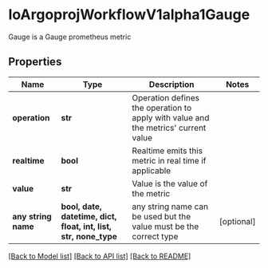 # IoArgoprojWorkflowV1alpha1Gauge

Gauge is a Gauge prometheus metric

## Properties
Name | Type | Description | Notes
------------ | ------------- | ------------- | -------------
**operation** | **str** | Operation defines the operation to apply with value and the metrics&#39; current value | 
**realtime** | **bool** | Realtime emits this metric in real time if applicable | 
**value** | **str** | Value is the value of the metric | 
**any string name** | **bool, date, datetime, dict, float, int, list, str, none_type** | any string name can be used but the value must be the correct type | [optional]

[[Back to Model list]](../README.md#documentation-for-models) [[Back to API list]](../README.md#documentation-for-api-endpoints) [[Back to README]](../README.md)


